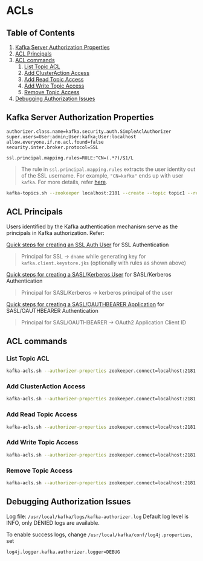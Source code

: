 # ACLs

## Table of Contents
1. [Kafka Server Authorization Properties](#kafka-server-authorization-properties)
2. [ACL Principals](#acl-principals)
2. [ACL commands](#acl-commands)
    1. [List Topic ACL](#list-topic-acl)
    2. [Add ClusterAction Access](#add-clusteraction-access)
    3. [Add Read Topic Access](#add-read-topic-access)
    4. [Add Write Topic Access](#add-write-topic-access)
    5. [Remove Topic Access](#remove-topic-access)
3. [Debugging Authorization Issues](#debugging-authorization-issues)

## Kafka Server Authorization Properties

```properties
authorizer.class.name=kafka.security.auth.SimpleAclAuthorizer
super.users=User:admin;User:kafka;User:localhost
allow.everyone.if.no.acl.found=false
security.inter.broker.protocol=SSL

ssl.principal.mapping.rules=RULE:^CN=(.*?)/$1/L
```

> The rule in `ssl.principal.mapping.rules` extracts the user identity out of the SSL username. For example, `"CN=kafka"` ends up with user `kafka`. For more details, refer [here](https://kafka.apache.org/documentation/#security_authz_ssl).

```bash
kafka-topics.sh --zookeeper localhost:2181 --create --topic topic1 --replication-factor 1 --partitions 1
```

## ACL Principals
Users identified by the Kafka authentication mechanism serve as the principals in Kafka authorization. Refer:

[Quick steps for creating an SSL Auth User](https://github.com/krunalvora/apachekafka101/tree/master/kafka-security/ssl#quick-steps-for-creating-an-ssl-auth-user) for SSL Authentication 

> Principal for SSL -> `dname` while generating key for `kafka.client.keystore.jks` (optionally with rules as shown above) 

[Quick steps for creating a SASL/Kerberos User](https://github.com/krunalvora/apachekafka101/tree/master/kafka-security/kerberos#quick-steps-for-creating-a-saslkerberos-user) for SASL/Kerberos Authentication

> Principal for SASL/Kerberos -> kerberos principal of the user 

[Quick steps for creating a SASL/OAUTHBEARER Application](https://github.com/krunalvora/apachekafka101/tree/master/kafka-security/kerberos#quick-steps-for-creating-a-sasloauthbearer-application) for SASL/OAUTHBEARER Authentication

> Principal for SASL/OAUTHBEARER -> OAuth2 Application Client ID

## ACL commands
### List Topic ACL
```bash
kafka-acls.sh --authorizer-properties zookeeper.connect=localhost:2181 --list --topic topic1
```

### Add ClusterAction Access
```bash
kafka-acls.sh --authorizer-properties zookeeper.connect=localhost:2181 --add --allow-principal "User:admin" --cluster --operation ClusterAction
```

### Add Read Topic Access
```bash
kafka-acls.sh --authorizer-properties zookeeper.connect=localhost:2181 --add --allow-principal "User:bob" --allow-principal "User:alice" --operation Read --group=* --topic topic1
```

### Add Write Topic Access
```bash
kafka-acls.sh --authorizer-properties zookeeper.connect=localhost:2181 --add --allow-principal "User:bob" --operation Write --topic topic1
```

### Remove Topic Access 
```bash
kafka-acls.sh --authorizer-properties zookeeper.connect=localhost:2181 --remove --allow-principal "User:bob" --operation Read --topic topic1
```

## Debugging Authorization Issues

Log file:  `/usr/local/kafka/logs/kafka-authorizer.log`
Default log level is INFO, only DENIED logs are available.

To enable success logs, change `/usr/local/kafka/conf/log4j.properties`, set
```properties
log4j.logger.kafka.authorizer.logger=DEBUG
```



